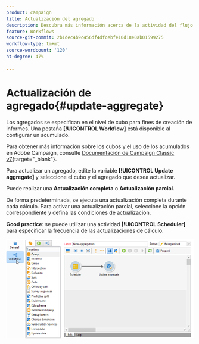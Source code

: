 ```yaml
---
product: campaign
title: Actualización del agregado
description: Descubra más información acerca de la actividad del flujo de trabajo Actualización de agregado
feature: Workflows
source-git-commit: 2b1dec4b9c456df4dfcebfe10d18e0ab01599275
workflow-type: tm+mt
source-wordcount: '120'
ht-degree: 47%

---
```


# Actualización de agregado{#update-aggregate}

Los agregados se especifican en el nivel de cubo para fines de creación de informes. Una pestaña **[!UICONTROL Workflow]** está disponible al configurar un acumulado.

Para obtener más información sobre los cubos y el uso de los acumulados en Adobe Campaign, consulte [Documentación de Campaign Classic v7](https://experienceleague.adobe.com/docs/campaign-classic/using/reporting/designing-reports-with-cubes/about-cubes.html){target=&quot;_blank&quot;}.


Para actualizar un agregado, edite la variable **[!UICONTROL Update aggregate]** y seleccione el cubo y el agregado que desea actualizar.

Puede realizar una **Actualización completa** o **Actualización parcial**.

De forma predeterminada, se ejecuta una actualización completa durante cada cálculo. Para activar una actualización parcial, seleccione la opción correspondiente y defina las condiciones de actualización.

**Good practice**: se puede utilizar una actividad **[!UICONTROL Scheduler]** para especificar la frecuencia de las actualizaciones de cálculo.

![](assets/scheduler-and-cube-aggregate.png)
